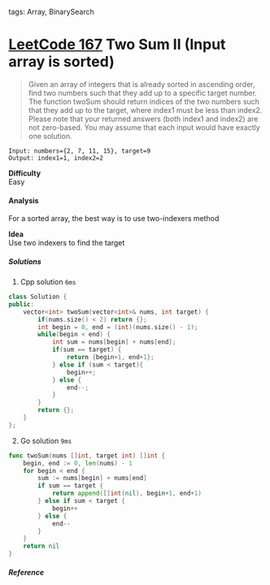 tags: Array, BinarySearch

# [LeetCode 167] Two Sum II (Input array is sorted)

>Given an array of integers that is already sorted in ascending order, find two numbers such that they add up to a specific target number.
The function twoSum should return indices of the two numbers such that they add up to the target, 
where index1 must be less than index2. 
>Please note that your returned answers (both index1 and index2) are not zero-based.
>You may assume that each input would have exactly one solution.

    Input: numbers={2, 7, 11, 15}, target=9
    Output: index1=1, index2=2

**Difficulty**  
Easy

#### Analysis
For a sorted array, the best way is to use two-indexers method

**Idea**  
Use two indexers to find the target


##### Solutions

1. Cpp solution `6ms`

```cpp
class Solution {
public:
    vector<int> twoSum(vector<int>& nums, int target) {
        if(nums.size() < 2) return {};
        int begin = 0, end = (int)(nums.size() - 1);
        while(begin < end) {
            int sum = nums[begin] + nums[end];
            if(sum == target) {
                return {begin+1, end+1};
            } else if (sum < target){
                begin++;
            } else {
                end--;
            }
        }
        return {};
    }
};
```

2. Go solution `9ms`

```go
func twoSum(nums []int, target int) []int {
    begin, end := 0, len(nums) - 1
    for begin < end {
        sum := nums[begin] + nums[end]
        if sum == target {
            return append([]int(nil), begin+1, end+1)
        } else if sum < target {
            begin++
        } else {
            end--
        }
    }
    return nil
}
```

##### Reference

[LeetCode 167]:https://leetcode.com/problems/two-sum-ii-input-array-is-sorted
